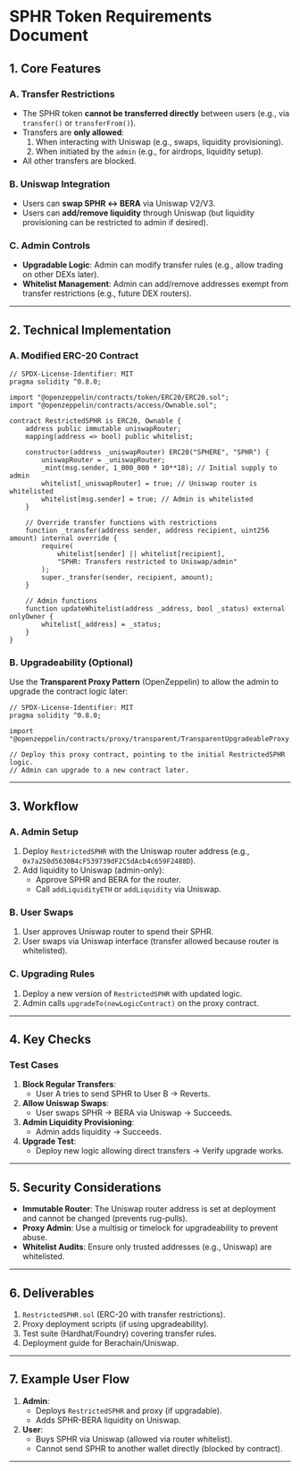 

# **SPHR Token Requirements Document**

## **1. Core Features**
### **A. Transfer Restrictions**
- The SPHR token **cannot be transferred directly** between users (e.g., via `transfer()` or `transferFrom()`).
- Transfers are **only allowed**:
  1. When interacting with Uniswap (e.g., swaps, liquidity provisioning).
  2. When initiated by the `admin` (e.g., for airdrops, liquidity setup).
- All other transfers are blocked.

### **B. Uniswap Integration**
- Users can **swap SPHR ↔ BERA** via Uniswap V2/V3.
- Users can **add/remove liquidity** through Uniswap (but liquidity provisioning can be restricted to admin if desired).

### **C. Admin Controls**
- **Upgradable Logic**: Admin can modify transfer rules (e.g., allow trading on other DEXs later).
- **Whitelist Management**: Admin can add/remove addresses exempt from transfer restrictions (e.g., future DEX routers).

---

## **2. Technical Implementation**

### **A. Modified ERC-20 Contract**
```solidity
// SPDX-License-Identifier: MIT
pragma solidity ^0.8.0;

import "@openzeppelin/contracts/token/ERC20/ERC20.sol";
import "@openzeppelin/contracts/access/Ownable.sol";

contract RestrictedSPHR is ERC20, Ownable {
    address public immutable uniswapRouter;
    mapping(address => bool) public whitelist;

    constructor(address _uniswapRouter) ERC20("SPHERE", "SPHR") {
        uniswapRouter = _uniswapRouter;
        _mint(msg.sender, 1_000_000 * 10**18); // Initial supply to admin
        whitelist[_uniswapRouter] = true; // Uniswap router is whitelisted
        whitelist[msg.sender] = true; // Admin is whitelisted
    }

    // Override transfer functions with restrictions
    function _transfer(address sender, address recipient, uint256 amount) internal override {
        require(
            whitelist[sender] || whitelist[recipient],
            "SPHR: Transfers restricted to Uniswap/admin"
        );
        super._transfer(sender, recipient, amount);
    }

    // Admin functions
    function updateWhitelist(address _address, bool _status) external onlyOwner {
        whitelist[_address] = _status;
    }
}
```

### **B. Upgradeability (Optional)**
Use the **Transparent Proxy Pattern** (OpenZeppelin) to allow the admin to upgrade the contract logic later:
```solidity
// SPDX-License-Identifier: MIT
pragma solidity ^0.8.0;

import "@openzeppelin/contracts/proxy/transparent/TransparentUpgradeableProxy.sol";

// Deploy this proxy contract, pointing to the initial RestrictedSPHR logic.
// Admin can upgrade to a new contract later.
```

---

## **3. Workflow**
### **A. Admin Setup**
1. Deploy `RestrictedSPHR` with the Uniswap router address (e.g., `0x7a250d5630B4cF539739dF2C5dAcb4c659F2488D`).
2. Add liquidity to Uniswap (admin-only):
   - Approve SPHR and BERA for the router.
   - Call `addLiquidityETH` or `addLiquidity` via Uniswap.

### **B. User Swaps**
1. User approves Uniswap router to spend their SPHR.
2. User swaps via Uniswap interface (transfer allowed because router is whitelisted).

### **C. Upgrading Rules**
1. Deploy a new version of `RestrictedSPHR` with updated logic.
2. Admin calls `upgradeTo(newLogicContract)` on the proxy contract.

---

## **4. Key Checks**
### **Test Cases**
1. **Block Regular Transfers**:
   - User A tries to send SPHR to User B → Reverts.
2. **Allow Uniswap Swaps**:
   - User swaps SPHR → BERA via Uniswap → Succeeds.
3. **Admin Liquidity Provisioning**:
   - Admin adds liquidity → Succeeds.
4. **Upgrade Test**:
   - Deploy new logic allowing direct transfers → Verify upgrade works.

---

## **5. Security Considerations**
- **Immutable Router**: The Uniswap router address is set at deployment and cannot be changed (prevents rug-pulls).
- **Proxy Admin**: Use a multisig or timelock for upgradeability to prevent abuse.
- **Whitelist Audits**: Ensure only trusted addresses (e.g., Uniswap) are whitelisted.

---

## **6. Deliverables**
1. `RestrictedSPHR.sol` (ERC-20 with transfer restrictions).
2. Proxy deployment scripts (if using upgradeability).
3. Test suite (Hardhat/Foundry) covering transfer rules.
4. Deployment guide for Berachain/Uniswap.

---

## **7. Example User Flow**
1. **Admin**:
   - Deploys `RestrictedSPHR` and proxy (if upgradable).
   - Adds SPHR-BERA liquidity on Uniswap.
2. **User**:
   - Buys SPHR via Uniswap (allowed via router whitelist).
   - Cannot send SPHR to another wallet directly (blocked by contract).

---

